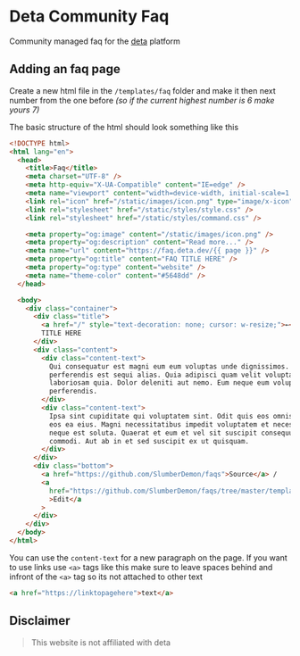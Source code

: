 # Deta Community Faq

Community managed faq for the [deta](https://deta.space) platform

## Adding an faq page

Create a new html file in the `/templates/faq` folder and make it then next number from the one before _(so if the current highest number is 6 make yours 7)_

The basic structure of the html should look something like this

```html
<!DOCTYPE html>
<html lang="en">
  <head>
    <title>Faq</title>
    <meta charset="UTF-8" />
    <meta http-equiv="X-UA-Compatible" content="IE=edge" />
    <meta name="viewport" content="width=device-width, initial-scale=1.0" />
    <link rel="icon" href="/static/images/icon.png" type="image/x-icon" />
    <link rel="stylesheet" href="/static/styles/style.css" />
    <link rel="stylesheet" href="/static/styles/command.css" />

    <meta property="og:image" content="/static/images/icon.png" />
    <meta property="og:description" content="Read more..." />
    <meta name="url" content="https://faq.deta.dev/{{ page }}" />
    <meta property="og:title" content="FAQ TITLE HERE" />
    <meta property="og:type" content="website" />
    <meta name="theme-color" content="#5648dd" />
  </head>

  <body>
    <div class="container">
      <div class="title">
        <a href="/" style="text-decoration: none; cursor: w-resize;">←</a> FAQ
        TITLE HERE
      </div>
      <div class="content">
        <div class="content-text">
          Qui consequatur est magni eum eum voluptas unde dignissimos. Quia
          perferendis est sequi alias. Quia adipisci quam velit voluptatum vero
          laboriosam quia. Dolor deleniti aut nemo. Eum neque eum voluptate ex
          perferendis.
        </div>
        <div class="content-text">
          Ipsa sint cupiditate qui voluptatem sint. Odit quis eos omnis neque ab
          eos ea eius. Magni necessitatibus impedit voluptatem et necessitatibus
          neque est soluta. Quaerat et eum et vel sit suscipit consequuntur
          commodi. Aut ab in et sed suscipit ex ut quisquam.
        </div>
      </div>
      <div class="bottom">
        <a href="https://github.com/SlumberDemon/faqs">Source</a> /
        <a
          href="https://github.com/SlumberDemon/faqs/tree/master/templates/faqs/{{ page }}"
          >Edit</a
        >
      </div>
    </div>
  </body>
</html>
```

You can use the `content-text` for a new paragraph on the page. If you want to use links use `<a>` tags like this make sure to leave spaces behind and infront of the `<a>` tag so its not attached to other text

```html
<a href="https://linktopagehere">text</a>
```

## Disclaimer

> This website is not affiliated with deta
